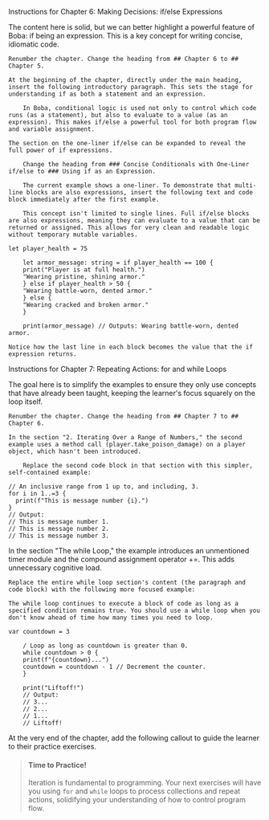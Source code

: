 Instructions for Chapter 6: Making Decisions: if/else Expressions

The content here is solid, but we can better highlight a powerful feature of Boba: if being an expression. This is a key concept for writing concise, idiomatic code.

    Renumber the chapter. Change the heading from ## Chapter 6 to ## Chapter 5.

    At the beginning of the chapter, directly under the main heading, insert the following introductory paragraph. This sets the stage for understanding if as both a statement and an expression.

        In Boba, conditional logic is used not only to control which code runs (as a statement), but also to evaluate to a value (as an expression). This makes if/else a powerful tool for both program flow and variable assignment.

    The section on the one-liner if/else can be expanded to reveal the full power of if expressions.

        Change the heading from ### Concise Conditionals with One-Liner if/else to ### Using if as an Expression.

        The current example shows a one-liner. To demonstrate that multi-line blocks are also expressions, insert the following text and code block immediately after the first example.

        This concept isn't limited to single lines. Full if/else blocks are also expressions, meaning they can evaluate to a value that can be returned or assigned. This allows for very clean and readable logic without temporary mutable variables.
```boba
let player_health = 75

    let armor_message: string = if player_health == 100 {
    print("Player is at full health.")
    "Wearing pristine, shining armor."
    } else if player_health > 50 {
    "Wearing battle-worn, dented armor."
    } else {
    "Wearing cracked and broken armor."
    }

    print(armor_message) // Outputs: Wearing battle-worn, dented armor.
```

    Notice how the last line in each block becomes the value that the if expression returns.

Instructions for Chapter 7: Repeating Actions: for and while Loops

The goal here is to simplify the examples to ensure they only use concepts that have already been taught, keeping the learner's focus squarely on the loop itself.

    Renumber the chapter. Change the heading from ## Chapter 7 to ## Chapter 6.

    In the section "2. Iterating Over a Range of Numbers," the second example uses a method call (player.take_poison_damage) on a player object, which hasn't been introduced.

        Replace the second code block in that section with this simpler, self-contained example:

```boba
// An inclusive range from 1 up to, and including, 3.
for i in 1..=3 {
  print(f"This is message number {i}.")
}
// Output:
// This is message number 1.
// This is message number 2.
// This is message number 3.
```

In the section "The while Loop," the example introduces an unmentioned timer module and the compound assignment operator +=. This adds unnecessary cognitive load.

    Replace the entire while loop section's content (the paragraph and code block) with the following more focused example:

    The while loop continues to execute a block of code as long as a specified condition remains true. You should use a while loop when you don't know ahead of time how many times you need to loop.
```boba
var countdown = 3

    / Loop as long as countdown is greater than 0.
    while countdown > 0 {
    print(f"{countdown}...")
    countdown = countdown - 1 // Decrement the counter.
    }

    print("Liftoff!")
    // Output:
    // 3...
    // 2...
    // 1...
    // Liftoff!
```
At the very end of the chapter, add the following callout to guide the learner to their practice exercises.

> #### **Time to Practice!**
>
> Iteration is fundamental to programming. Your next exercises will have you using `for` and `while` loops to process collections and repeat actions, solidifying your understanding of how to control program flow.